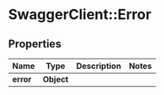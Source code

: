 # SwaggerClient::Error

## Properties
Name | Type | Description | Notes
------------ | ------------- | ------------- | -------------
**error** | **Object** |  | 


